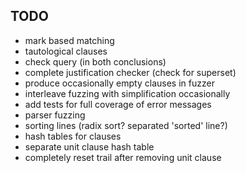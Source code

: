 TODO
----

- mark based matching
- tautological clauses
- check query (in both conclusions)
- complete justification checker (check for superset)
- produce occasionally empty clauses in fuzzer
- interleave fuzzing with simplification occasionally
- add tests for full coverage of error messages
- parser fuzzing
- sorting lines (radix sort? separated 'sorted' line?)
- hash tables for clauses
- separate unit clause hash table
- completely reset trail after removing unit clause
